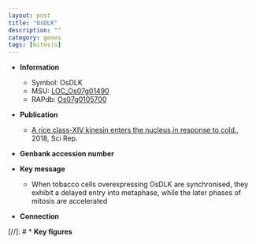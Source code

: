 ```yaml
---
layout: post
title: "OsDLK"
description: ""
category: genes
tags: [mitosis]
---
```


* **Information**  
    + Symbol: OsDLK  
    + MSU: [LOC_Os07g01490](http://rice.plantbiology.msu.edu/cgi-bin/ORF_infopage.cgi?orf=LOC_Os07g01490)  
    + RAPdb: [Os07g0105700](http://rapdb.dna.affrc.go.jp/viewer/gbrowse_details/irgsp1?name=Os07g0105700)  

* **Publication**  
    + [A rice class-XIV kinesin enters the nucleus in response to cold.](http://www.ncbi.nlm.nih.gov/pubmed?term=A+rice+class-XIV+kinesin+enters+the+nucleus+in+response+to+cold.%5BTitle%5D), 2018, Sci Rep.

* **Genbank accession number**  

* **Key message**  
    + When tobacco cells overexpressing OsDLK are synchronised, they exhibit a delayed entry into metaphase, while the later phases of mitosis are accelerated

* **Connection**  

[//]: # * **Key figures**  


